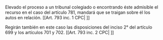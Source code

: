 Elevado el proceso a un tribunal colegiado o encontrando éste admisible el recurso en el caso del artículo 781, mandará que se traigan sobre él los autos en relación. [[Art. 793 inc. 1 CPC| ]]

Regirán también en este caso las disposiciones del inciso 2° del artículo 699 y los artículos 701 y 702. [[Art. 793 inc. 2 CPC| ]]